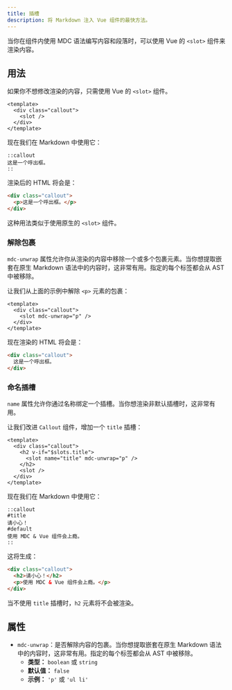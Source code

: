 ```yaml
---
title: 插槽
description: 将 Markdown 注入 Vue 组件的最快方法。
---
```


当你在组件内使用 MDC 语法编写内容和段落时，可以使用 Vue 的 `<slot>` 组件来渲染内容。

## 用法

如果你不想修改渲染的内容，只需使用 Vue 的 `<slot>` 组件。

```vue [components/content/Callout.vue]
<template>
  <div class="callout">
    <slot />
  </div>
</template>
```

现在我们在 Markdown 中使用它：

```mdc [content/index.md]
::callout
这是一个呼出框。
::
```

渲染后的 HTML 将会是：

```html
<div class="callout">
  <p>这是一个呼出框。</p>
</div>
```

这种用法类似于使用原生的 `<slot>` 组件。

### 解除包裹

`mdc-unwrap` 属性允许你从渲染的内容中移除一个或多个包裹元素。当你想提取嵌套在原生 Markdown 语法中的内容时，这非常有用。指定的每个标签都会从 AST 中被移除。

让我们从上面的示例中解除 `<p>` 元素的包裹：

```vue [components/content/Callout.vue]
<template>
  <div class="callout">
    <slot mdc-unwrap="p" />
  </div>
</template>
```

现在渲染的 HTML 将会是：

```html
<div class="callout">
  这是一个呼出框。
</div>
```

### 命名插槽

`name` 属性允许你通过名称绑定一个插槽。当你想渲染非默认插槽时，这非常有用。

让我们改进 `Callout` 组件，增加一个 `title` 插槽：

```vue [components/content/Callout.vue]
<template>
  <div class="callout">
    <h2 v-if="$slots.title">
      <slot name="title" mdc-unwrap="p" />
    </h2>
    <slot />
  </div>
</template>
```

现在我们在 Markdown 中使用它：

```mdc [content/index.md]
::callout
#title
请小心！
#default
使用 MDC & Vue 组件会上瘾。
::
```

这将生成：

```html
<div class="callout">
  <h2>请小心！</h2>
  <p>使用 MDC & Vue 组件会上瘾。</p>
</div>
```

当不使用 `title` 插槽时，`h2` 元素将不会被渲染。

## 属性

- `mdc-unwrap`：是否解除内容的包裹。当你想提取嵌套在原生 Markdown 语法中的内容时，这非常有用。指定的每个标签都会从 AST 中被移除。
  - **类型：** `boolean` 或 `string`
  - **默认值：** `false`
  - **示例：** `'p'` 或 `'ul li'`